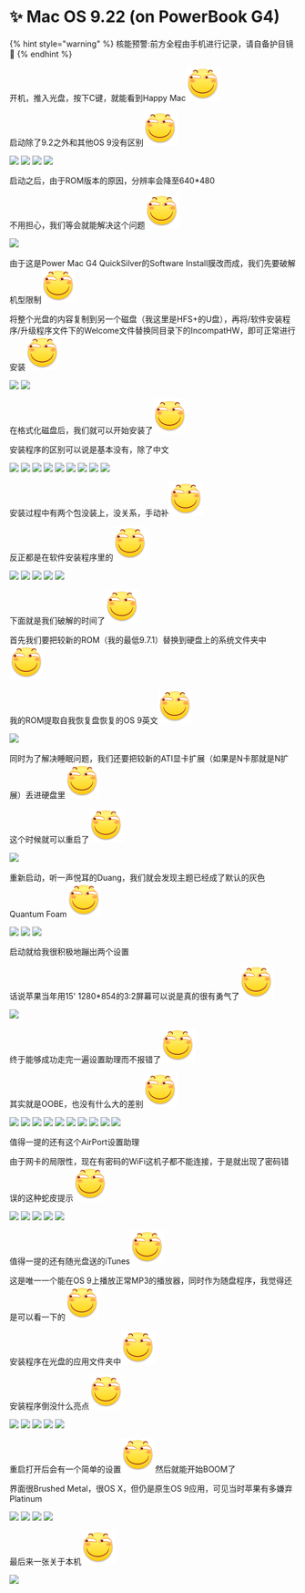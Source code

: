# ✨ Mac OS 9.22 (on PowerBook G4)

{% hint style="warning" %}
核能预警:前方全程由手机进行记录，请自备护目镜🤭
{% endhint %}

开机，推入光盘，按下C键，就能看到Happy Mac<img src="../.gitbook/assets/huaji.png" alt="" data-size="line">

启动除了9.2之外和其他OS 9没有区别<img src="../.gitbook/assets/huaji.png" alt="" data-size="line">

![](https://wvbarchive-1310561333.cos.ap-hongkong.myqcloud.com/5505567339/f08aad8165380cd7c7eaf69aad44ad345b8281c2.jpg) ![](https://wvbarchive-1310561333.cos.ap-hongkong.myqcloud.com/5505567339/b2ebd9086b63f6245fef6d748b44ebf81b4ca308.jpg) ![](https://wvbarchive-1310561333.cos.ap-hongkong.myqcloud.com/5505567339/27fdae3c70cf3bc732b2999bdd00baa1cc112a08.jpg) ![](https://wvbarchive-1310561333.cos.ap-hongkong.myqcloud.com/5505567339/0b0f9cecab64034f9a3a9671a3c3793108551dc3.jpg)

启动之后，由于ROM版本的原因，分辨率会降至640\*480

不用担心，我们等会就能解决这个问题<img src="../.gitbook/assets/huaji.png" alt="" data-size="line">

![](https://wvbarchive-1310561333.cos.ap-hongkong.myqcloud.com/5505567339/1292b7170924ab185c42b64039fae6cd7a890b62.jpg)

由于这是Power Mac G4 QuickSilver的Software Install膜改而成，我们先要破解机型限制<img src="../.gitbook/assets/huaji.png" alt="" data-size="line">

将整个光盘的内容复制到另一个磁盘（我这里是HFS+的U盘），再将/软件安装程序/升级程序文件下的Welcome文件替换同目录下的IncompatHW，即可正常进行安装<img src="../.gitbook/assets/huaji.png" alt="" data-size="line">

![](https://wvbarchive-1310561333.cos.ap-hongkong.myqcloud.com/5505567339/4f47682542a7d9331bb8b504a14bd11372f001ae.jpg) ![](https://wvbarchive-1310561333.cos.ap-hongkong.myqcloud.com/5505567339/f6f45df23a87e9507d04a21b1c385343faf2b4af.jpg)

在格式化磁盘后，我们就可以开始安装了<img src="../.gitbook/assets/huaji.png" alt="" data-size="line">

安装程序的区别可以说是基本没有，除了中文

![](https://wvbarchive-1310561333.cos.ap-hongkong.myqcloud.com/5505567339/70ba421e95cad1c8058eac50733e6709c83d5181.jpg) ![](https://wvbarchive-1310561333.cos.ap-hongkong.myqcloud.com/5505567339/22249002918fa0ec10f3347a2a9759ee3c6ddb82.jpg) ![](https://wvbarchive-1310561333.cos.ap-hongkong.myqcloud.com/5505567339/89c917ce3bc79f3d5298b447b6a1cd11738b2945.jpg) ![](https://wvbarchive-1310561333.cos.ap-hongkong.myqcloud.com/5505567339/22249002918fa0ec10bf347a2a9759ee3c6ddb46.jpg) ![](https://wvbarchive-1310561333.cos.ap-hongkong.myqcloud.com/5505567339/01c0f00b304e251f35c0b48fab86c9177e3e5383.jpg) ![](https://wvbarchive-1310561333.cos.ap-hongkong.myqcloud.com/5505567339/3b3f6d47f21fbe094568936367600c338644ad8c.jpg) ![](https://wvbarchive-1310561333.cos.ap-hongkong.myqcloud.com/5505567339/2c75e70b19d8bc3e277356bd8e8ba61ea9d34547.jpg) ![](https://wvbarchive-1310561333.cos.ap-hongkong.myqcloud.com/5505567339/cb20d41d8701a18b7add4238922f07082938fe8d.jpg) ![](https://wvbarchive-1310561333.cos.ap-hongkong.myqcloud.com/5505567339/6d0187ff9925bc31df2751ef52df8db1ca137040.jpg)

安装过程中有两个包没装上，没关系，手动补<img src="../.gitbook/assets/huaji.png" alt="" data-size="line">

反正都是在软件安装程序里的<img src="../.gitbook/assets/huaji.png" alt="" data-size="line">

![](https://wvbarchive-1310561333.cos.ap-hongkong.myqcloud.com/5505567339/17d876dea9ec8a136cd40b97fb03918fa2ecc0f4.jpg) ![](https://wvbarchive-1310561333.cos.ap-hongkong.myqcloud.com/5505567339/36fd2c37acaf2eddff7a159e811001e938019337.jpg) ![](https://wvbarchive-1310561333.cos.ap-hongkong.myqcloud.com/5505567339/9d3036db81cb39db094b3b21dc160924aa183037.jpg) ![](https://wvbarchive-1310561333.cos.ap-hongkong.myqcloud.com/5505567339/d3e7d77fca8065384123f8649bdda144af3482f5.jpg) ![](https://wvbarchive-1310561333.cos.ap-hongkong.myqcloud.com/5505567339/65ebf2cbd1c8a78656a016796b09c93d71cf5030.jpg)

下面就是我们破解的时间了<img src="../.gitbook/assets/huaji.png" alt="" data-size="line">

首先我们要把较新的ROM（我的最低9.7.1）替换到硬盘上的系统文件夹中<img src="../.gitbook/assets/huaji.png" alt="" data-size="line">

我的ROM提取自我恢复盘恢复的OS 9英文<img src="../.gitbook/assets/huaji.png" alt="" data-size="line">

![](https://wvbarchive-1310561333.cos.ap-hongkong.myqcloud.com/5505567339/1976d5b6d0a20cf460e1a5a87a094b36adaf994d.jpg)

同时为了解决睡眠问题，我们还要把较新的ATI显卡扩展（如果是N卡那就是N扩展）丢进硬盘里<img src="../.gitbook/assets/huaji.png" alt="" data-size="line">

这个时候就可以重启了<img src="../.gitbook/assets/huaji.png" alt="" data-size="line">

![](https://wvbarchive-1310561333.cos.ap-hongkong.myqcloud.com/5505567339/49d7ba55564e9258533dc3999082d158cdbf4eb5.jpg)

重新启动，听一声悦耳的Duang，我们就会发现主题已经成了默认的灰色Quantum Foam<img src="../.gitbook/assets/huaji.png" alt="" data-size="line">

![](https://wvbarchive-1310561333.cos.ap-hongkong.myqcloud.com/5505567339/50cc3442fbf2b211d1cbc039c68065380ed78ed1.jpg) ![](https://wvbarchive-1310561333.cos.ap-hongkong.myqcloud.com/5505567339/8a7402390cd79123d0fbd003a1345982b3b780a7.jpg) ![](https://wvbarchive-1310561333.cos.ap-hongkong.myqcloud.com/5505567339/1976d5b6d0a20cf47e74bba87a094b36aeaf99d2.jpg)

启动就给我很积极地蹦出两个设置

话说苹果当年用15' 1280\*854的3:2屏幕可以说是真的很有勇气了<img src="../.gitbook/assets/huaji.png" alt="" data-size="line">

![](https://wvbarchive-1310561333.cos.ap-hongkong.myqcloud.com/5505567339/4a2505d8f2d3572c128cdbab8613632763d0c354.jpg)

终于能够成功走完一遍设置助理而不报错了<img src="../.gitbook/assets/huaji.png" alt="" data-size="line">

其实就是OOBE，也没有什么大的差别<img src="../.gitbook/assets/huaji.png" alt="" data-size="line">

![](https://wvbarchive-1310561333.cos.ap-hongkong.myqcloud.com/5505567339/92ef69f51bd5ad6e6f01239d8dcb39dbb4fd3cc6.jpg) ![](https://wvbarchive-1310561333.cos.ap-hongkong.myqcloud.com/5505567339/bb06d5109313b07e8b81167f00d7912396dd8cfa.jpg) ![](https://wvbarchive-1310561333.cos.ap-hongkong.myqcloud.com/5505567339/d1d7f0dca144ad341045c0f0dca20cf433ad85c0.jpg) ![](https://wvbarchive-1310561333.cos.ap-hongkong.myqcloud.com/5505567339/47fc4f391f30e9244f5edb4640086e061f95f7c1.jpg) ![](https://wvbarchive-1310561333.cos.ap-hongkong.myqcloud.com/5505567339/e8279a1e4134970aa186575899cad1c8a5865dc1.jpg) ![](https://wvbarchive-1310561333.cos.ap-hongkong.myqcloud.com/5505567339/92ef69f51bd5ad6e6cc2229d8dcb39dbb7fd3c87.jpg) ![](https://wvbarchive-1310561333.cos.ap-hongkong.myqcloud.com/5505567339/e8279a1e4134970aa04a565899cad1c8a6865d85.jpg) ![](https://wvbarchive-1310561333.cos.ap-hongkong.myqcloud.com/5505567339/1c9453a95edf8db1b1d93b130523dd54544e74c3.jpg) ![](https://wvbarchive-1310561333.cos.ap-hongkong.myqcloud.com/5505567339/03e20a234f4a20a450e87bb09c529822700ed0cc.jpg) ![](https://wvbarchive-1310561333.cos.ap-hongkong.myqcloud.com/5505567339/9da0314f9258d10933d8efc5dd58ccbf6d814d87.jpg)

值得一提的还有这个AirPort设置助理

由于网卡的局限性，现在有密码的WiFi这机子都不能连接，于是就出现了密码错误的这种蛇皮提示<img src="../.gitbook/assets/huaji.png" alt="" data-size="line">

![](https://wvbarchive-1310561333.cos.ap-hongkong.myqcloud.com/5505567339/1a5bc30e4bfbfbed66f5770874f0f736aec31f0a.jpg) ![](https://wvbarchive-1310561333.cos.ap-hongkong.myqcloud.com/5505567339/fccad63433fa828b2c5edc94f11f4134960a5ab9.jpg) ![](https://wvbarchive-1310561333.cos.ap-hongkong.myqcloud.com/5505567339/ca76de004a90f603ac1fdd303512b31bb151ed14.jpg) ![](https://wvbarchive-1310561333.cos.ap-hongkong.myqcloud.com/5505567339/2c75e70b19d8bc3e367447bd8e8ba61ea9d345ba.jpg) ![](https://wvbarchive-1310561333.cos.ap-hongkong.myqcloud.com/5505567339/c7b08cf91a4c510ffe6da36d6c59252dd52aa515.jpg)

值得一提的还有随光盘送的iTunes<img src="../.gitbook/assets/huaji.png" alt="" data-size="line">

这是唯一一个能在OS 9上播放正常MP3的播放器，同时作为随盘程序，我觉得还是可以看一下的<img src="../.gitbook/assets/huaji.png" alt="" data-size="line">

安装程序在光盘的应用文件夹中<img src="../.gitbook/assets/huaji.png" alt="" data-size="line">

安装程序倒没什么亮点<img src="../.gitbook/assets/huaji.png" alt="" data-size="line">

![](https://wvbarchive-1310561333.cos.ap-hongkong.myqcloud.com/5505567339/f243b7a30cf431ad8167004e4736acaf2fdd9801.jpg) ![](https://wvbarchive-1310561333.cos.ap-hongkong.myqcloud.com/5505567339/6e87ecd5b31c87014a03f1912b7f9e2f0608ff02.jpg) ![](https://wvbarchive-1310561333.cos.ap-hongkong.myqcloud.com/5505567339/bd0ec850f3deb48fe6dde2a9fc1f3a292cf57802.jpg) ![](https://wvbarchive-1310561333.cos.ap-hongkong.myqcloud.com/5505567339/50cc3442fbf2b211afcbc639c68065380ed78ed1.jpg) ![](https://wvbarchive-1310561333.cos.ap-hongkong.myqcloud.com/5505567339/678bf92e07082838eee89f63b499a9014e08f1d2.jpg)

重启打开后会有一个简单的设置<img src="../.gitbook/assets/huaji.png" alt="" data-size="line">然后就能开始BOOM了

界面很Brushed Metal，很OS X，但仍是原生OS 9应用，可见当时苹果有多嫌弃Platinum

![](https://wvbarchive-1310561333.cos.ap-hongkong.myqcloud.com/5505567339/8b1b11084b36acaf6245db8b70d98d1000e99c11.jpg) ![](https://wvbarchive-1310561333.cos.ap-hongkong.myqcloud.com/5505567339/fefd0c62f6246b6012aaff03e7f81a4c500fa212.jpg) ![](https://wvbarchive-1310561333.cos.ap-hongkong.myqcloud.com/5505567339/750e81cc7b899e51b42a77634ea7d933c9950d12.jpg) ![](https://wvbarchive-1310561333.cos.ap-hongkong.myqcloud.com/5505567339/4c0056accbef76090190d4e822dda3cc7dd99e27.jpg)

最后来一张关于本机<img src="../.gitbook/assets/huaji.png" alt="" data-size="line">

![](https://wvbarchive-1310561333.cos.ap-hongkong.myqcloud.com/5505567339/c0fe7ed9bc3eb135b076fbccaa1ea8d3fc1f440d.jpg)

